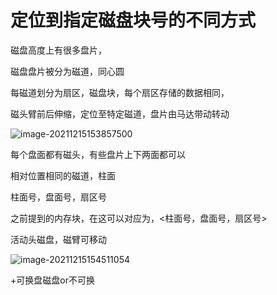 # 定位到指定磁盘块号的不同方式

磁盘高度上有很多盘片， 

磁盘盘片被分为磁道，同心圆

每磁道划分为扇区，磁盘块，每个扇区存储的数据相同，

磁头臂前后伸缩，定位至特定磁道，盘片由马达带动转动

![image-20211215153857500](C:\Users\wsen0\AppData\Roaming\Typora\typora-user-images\image-20211215153857500.png)

每个盘面都有磁头，有些盘片上下两面都可以



相对位置相同的磁道，柱面

柱面号，盘面号，扇区号

之前提到的内存块，在这可以对应为，<柱面号，盘面号，扇区号>

活动头磁盘，磁臂可移动

![image-20211215154511054](C:\Users\wsen0\AppData\Roaming\Typora\typora-user-images\image-20211215154511054.png)

+可换盘磁盘or不可换